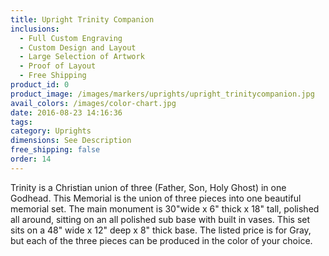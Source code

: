 ```yaml
---
title: Upright Trinity Companion
inclusions:
  - Full Custom Engraving
  - Custom Design and Layout
  - Large Selection of Artwork
  - Proof of Layout
  - Free Shipping
product_id: 0
product_image: /images/markers/uprights/upright_trinitycompanion.jpg
avail_colors: /images/color-chart.jpg
date: 2016-08-23 14:16:36
tags:
category: Uprights
dimensions: See Description
free_shipping: false
order: 14
---
```

Trinity is a Christian union of three (Father, Son, Holy Ghost) in one Godhead. This Memorial is the union of three pieces into one beautiful memorial set. The main monument is 30"wide x 6" thick x 18" tall, polished all around, sitting on an all polished sub base with built in vases. This set sits on a 48" wide x 12" deep x 8" thick base.  The listed price is for Gray, but each of the three pieces can be produced in the color of your choice.